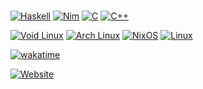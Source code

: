 ###

[![Haskell](https://img.shields.io/badge/Haskell-5e5086?logo=haskell&logoColor=white)](#)
[![Nim](https://img.shields.io/badge/Nim-%23FFE953.svg?&logo=nim&logoColor=white)](#)
[![C](https://img.shields.io/badge/C-00599C?logo=c&logoColor=white)](#)
[![C++](https://img.shields.io/badge/C++-%2300599C.svg?logo=c%2B%2B&logoColor=white)](#)

[![Void Linux](https://img.shields.io/badge/Void%20Linux-478061?logo=voidlinux&logoColor=fff)](https://voidlinux.org/)
[![Arch Linux](https://img.shields.io/badge/Arch%20Linux-1793D1?logo=arch-linux&logoColor=fff)](https://archlinux.org/)
[![NixOS](https://img.shields.io/badge/NixOS-5277C3?logo=nixos&logoColor=fff)](https://nixos.org/)
[![Linux](https://img.shields.io/badge/Linux-FCC624?logo=linux&logoColor=black)](https://linux.org/)

[![wakatime](https://wakatime.com/badge/user/4acf2bae-127f-4c00-96b1-10d679f3c698.svg)](https://wakatime.com/@4acf2bae-127f-4c00-96b1-10d679f3c698)

[![Website](https://pouch.jumpshare.com/preview/thajRLFtcnhTM1jMWWAHtg5GwZuEm5T4n1bJG_DCV9xLldblJ5vC83kkdVu31pizZ30J5OabLrSJ62VyYT_OdDVdLeRfKu2jHqWYmcx7z8I)](https://holos.website)

###
